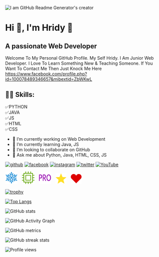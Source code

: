 ![I am GitHub Readme Generator's creator](https://camo.githubusercontent.com/95a8f8600af35a1848f10a6d8caf6db62d1d46bee79f0f0055719ba4d0fac628/68747470733a2f2f7777772e6d79776562776f726c642e696e2f77702d636f6e74656e742f75706c6f6164732f323031382f30352f7765622d64657369676e2d6b6572616c612e676966) 

# Hi 👋, I'm Hridy 👩
## A passionate Web Developer

Welcome To My Personal GitHub Profile. My Self Hridy. I Am Junior Web Developer. I Love To Learn Something New & Teaching Someone. If You Want To Contact Me Then Just Knock Me Here https://www.facebook.com/profile.php?id=100078489346657&mibextid=ZbWKwL

## 👩‍💻 Skills: 
✅PYTHON  
✅JAVA  
✅JS  
✅HTML  
✅CSS

- 🔭 I’m currently working on Web Development 
- 🌱 I’m currently learning Java, JS 
- 👯 I’m looking to collaborate on GitHub 
- 💬 Ask me about Python, Java, HTML, CSS, JS 


[<img src='https://cdn.jsdelivr.net/npm/simple-icons@3.0.1/icons/github.svg' alt='github' height='40'>](https://github.com/HridyTunerjina)  [<img src='https://cdn.jsdelivr.net/npm/simple-icons@3.0.1/icons/facebook.svg' alt='facebook' height='40'>](https://www.facebook.com/https://www.facebook.com/profile.php?id=100078489346657&mibextid=ZbWKwL)  [<img src='https://cdn.jsdelivr.net/npm/simple-icons@3.0.1/icons/instagram.svg' alt='instagram' height='40'>](https://www.instagram.com/itsmehridy/)  [<img src='https://cdn.jsdelivr.net/npm/simple-icons@3.0.1/icons/twitter.svg' alt='twitter' height='40'>](https://twitter.com/@HridyTunerjina)  [<img src='https://cdn.jsdelivr.net/npm/simple-icons@3.0.1/icons/youtube.svg' alt='YouTube' height='40'>](https://www.youtube.com/channel/@hridytunerjina6017)  

<a href='https://archiveprogram.github.com/'><img src='https://raw.githubusercontent.com/acervenky/animated-github-badges/master/assets/acbadge.gif' width='40' height='40'></a> <a href='https://docs.github.com/en/developers'><img src='https://raw.githubusercontent.com/acervenky/animated-github-badges/master/assets/devbadge.gif' width='40' height='40'></a> <a href='https://github.com/pricing'><img src='https://raw.githubusercontent.com/acervenky/animated-github-badges/master/assets/pro.gif' width='40' height='40'></a> <a href='https://stars.github.com/'><img src='https://raw.githubusercontent.com/acervenky/animated-github-badges/master/assets/starbadge.gif' width='35' height='35'></a> <a href='https://docs.github.com/en/github/supporting-the-open-source-community-with-github-sponsors'><img src='https://raw.githubusercontent.com/acervenky/animated-github-badges/master/assets/sponsorbadge.gif' width='35' height='35'></a> 

[![trophy](https://github-profile-trophy.vercel.app/?username=HridyTunerjina)](https://github.com/ryo-ma/github-profile-trophy)

[![Top Langs](https://github-readme-stats.vercel.app/api/top-langs/?username=HridyTunerjina)](https://github.com/anuraghazra/github-readme-stats)

![GitHub stats](https://github-readme-stats.vercel.app/api?username=HridyTunerjina&show_icons=true&count_private=true)  

![GitHub Activity Graph](https://activity-graph.herokuapp.com/graph?username=HridyTunerjina)  

![GitHub metrics](https://metrics.lecoq.io/HridyTunerjina)  

![GitHub streak stats](https://streak-stats.demolab.com/?user=HridyTunerjina)  

![Profile views](https://gpvc.arturio.dev/HridyTunerjina)  

